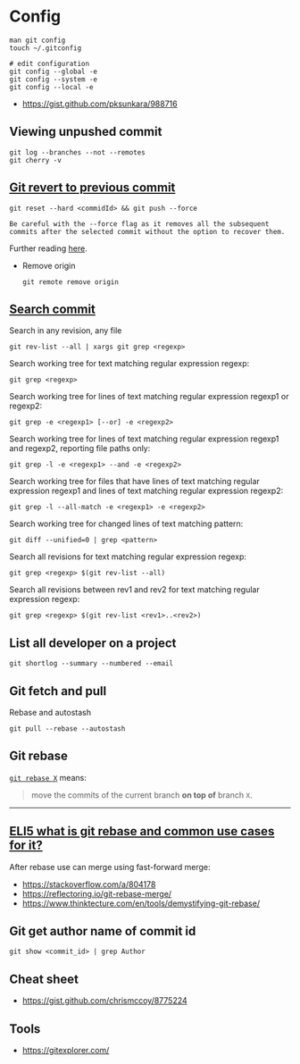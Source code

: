 # Config

```
man git config
touch ~/.gitconfig

# edit configuration
git config --global -e
git config --system -e
git config --local -e
```
- https://gist.github.com/pksunkara/988716

## Viewing unpushed commit

```shell
git log --branches --not --remotes
git cherry -v
```
## [Git revert to previous commit](https://stackoverflow.com/questions/4114095/how-do-i-revert-a-git-repository-to-a-previous-commit)

```shell script
git reset --hard <commidId> && git push --force

Be careful with the --force flag as it removes all the subsequent commits after the selected commit without the option to recover them.
```

Further reading [here](https://stackoverflow.com/a/3338774/10393067).

- Remove origin
    ```shell script
    git remote remove origin
    ```

## [Search commit](https://stackoverflow.com/questions/2928584/how-to-grep-search-committed-code-in-the-git-history)
Search in any revision, any file 

    git rev-list --all | xargs git grep <regexp>
    
Search working tree for text matching regular expression regexp:

    git grep <regexp>

Search working tree for lines of text matching regular expression regexp1 or regexp2:

    git grep -e <regexp1> [--or] -e <regexp2>
 
Search working tree for lines of text matching regular expression regexp1 and regexp2, reporting file paths only:

    git grep -l -e <regexp1> --and -e <regexp2>

Search working tree for files that have lines of text matching regular expression regexp1 and lines of text matching regular expression regexp2:

    git grep -l --all-match -e <regexp1> -e <regexp2>

Search working tree for changed lines of text matching pattern:

    git diff --unified=0 | grep <pattern>

Search all revisions for text matching regular expression regexp:

    git grep <regexp> $(git rev-list --all)

Search all revisions between rev1 and rev2 for text matching regular expression regexp:

    git grep <regexp> $(git rev-list <rev1>..<rev2>)


## List all developer on a project

    git shortlog --summary --numbered --email
    

## Git fetch and pull

Rebase and autostash

    git pull --rebase --autostash    

## Git rebase

[`git rebase X`](http://git-scm.com/docs/git-rebase) means:

> move the commits of the current branch **on top of** branch `X`. 

---
[ELI5 what is git rebase and common use cases for it?](https://www.reddit.com/r/learnprogramming/comments/4ykgu4/eli5_what_is_git_rebase_and_common_use_cases_for/)
---

After rebase use can merge using fast-forward merge:
  - https://stackoverflow.com/a/804178
  - https://reflectoring.io/git-rebase-merge/
  - https://www.thinktecture.com/en/tools/demystifying-git-rebase/

## Git get author name of commit id
  ```shell
  git show <commit_id> | grep Author
  ```

## Cheat sheet
- https://gist.github.com/chrismccoy/8775224


## Tools
- https://gitexplorer.com/